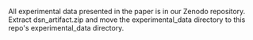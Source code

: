 All experimental data presented in the paper is in our Zenodo repository. Extract dsn_artifact.zip and move the experimental_data directory to this repo's experimental_data directory.